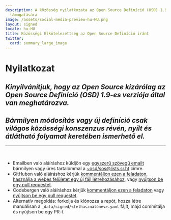 ```yaml
---
description: A közösség nyilatkozata az Open Source Definíció (OSD) 1.9-es verziójának
  támogatására
image: /assets/social-media-preview-hu-HU.png
layout: signed
locale: hu-HU
title: Közösségi Elkötelezettség az Open Source Definíció iránt
twitter:
  card: summary_large_image
---
```

# **Nyilatkozat**

## *Kinyilvánítjuk, hogy az Open Source kizárólag az Open Source Definíció (OSD) 1.9-es verziója által van meghatározva.*

## *Bármilyen módosítás vagy új definíció csak világos közösségi konszenzus révén, nyílt és átlátható folyamat keretében ismerhető el.*

---
<br>

- Emailben való aláíráshoz küldjön egy [egyszerű szövegű emailt](https://useplaintext.email/) bármilyen vagy üres tartalommal a [~osd/sos@lists.sr.ht](mailto:~osd/sos@lists.sr.ht) címre.
- GitHubon való aláíráshoz kérjük [kommentáljon ezen a feladaton](https://github.com/OpenSourceDefinition/sos/issues/1), [használja a webes felületet egy új fájl létrehozásához](https://github.com/OpenSourceDefinition/sos/new/main/_data/signed), vagy [nyújtson be egy pull requestet](https://github.com/OpenSourceDefinition/sos/pulls).
- Codebergen való aláíráshoz kérjük [kommentáljon ezen a feladaton](https://codeberg.org/osd/sos/issues/1) vagy [nyújtson be egy pull requestet](https://codeberg.org/osd/sos/pulls).
- Alternatív megoldás: forkolja és klónozza a repót, hozza létre manuálisan a `_data/signed/<felhasználónév>.yaml` fájlt, majd commitálja és nyújtson be egy PR-t.